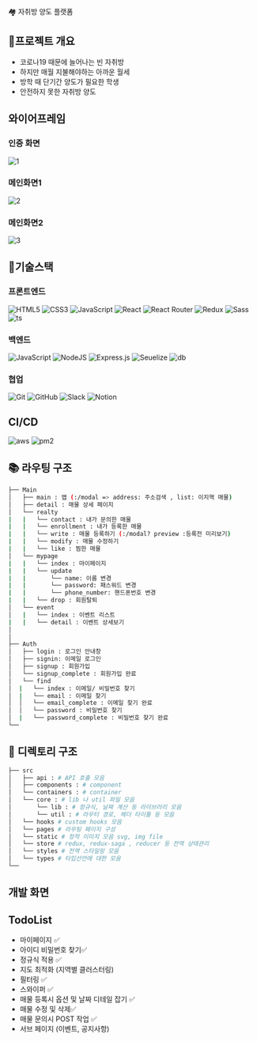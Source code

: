 🏘 자취방 양도 플랫폼

## 🔎프로젝트 개요

- 코로나19 때문에 늘어나는 빈 자취방
- 하지만 매월 지불해야하는 아까운 월세
- 방학 때 단기간 양도가 필요한 학생
- 안전하지 못한 자취방 양도

## 와이어프레임

### 인증 화면

![1](https://user-images.githubusercontent.com/40492343/160358578-dea6920a-d6fe-47fe-9460-567424d5ca01.png)

### 메인화면1

![2](https://user-images.githubusercontent.com/40492343/160358594-1efd3f70-e2a7-4151-9a6c-448cff7fb156.png)

### 메인화면2

![3](https://user-images.githubusercontent.com/40492343/160358619-eb162941-919d-4b39-af1f-135280ec41e3.png)

## 🚩기술스택

### 프론트엔드

![HTML5](https://img.shields.io/badge/html5-%23E34F26.svg?style=for-the-badge&logo=html5&logoColor=white)
![CSS3](https://img.shields.io/badge/css3-%231572B6.svg?style=for-the-badge&logo=css3&logoColor=white)
![JavaScript](https://img.shields.io/badge/javascript-%23323330.svg?style=for-the-badge&logo=javascript&logoColor=%23F7DF1E)
![React](https://img.shields.io/badge/react-%2320232a.svg?style=for-the-badge&logo=react&logoColor=%2361DAFB)
![React Router](https://img.shields.io/badge/React_Router-CA4245?style=for-the-badge&logo=react-router&logoColor=white)
![Redux](https://img.shields.io/badge/redux-%23593d88.svg?style=for-the-badge&logo=redux&logoColor=white)
![Sass](https://img.shields.io/badge/Sass-CC6699?style=for-the-badge&logo=sass&logoColor=white)
![ts](https://img.shields.io/badge/TypeScript-3178C6?style=flat-square&logo=typescript&logoColor=white)

### 백엔드

![JavaScript](https://img.shields.io/badge/javascript-%23323330.svg?style=for-the-badge&logo=javascript&logoColor=%23F7DF1E)
![NodeJS](https://img.shields.io/badge/node.js-6DA55F?style=for-the-badge&logo=node.js&logoColor=white)
![Express.js](https://img.shields.io/badge/express.js-%23404d59.svg?style=for-the-badge&logo=express&logoColor=%2361DAFB)
![Seuelize](https://img.shields.io/badge/-Sequelize-52B0E7?style=for-the-badge&logo=sequelize&logoColor=white)
![db](https://img.shields.io/badge/MySql-000000?style=flat-square&logo=MySQL&logoColor=white)

### 협업

![Git](https://img.shields.io/badge/git-%23F05033.svg?style=for-the-badge&logo=git&logoColor=white)
![GitHub](https://img.shields.io/badge/github-%23121011.svg?style=for-the-badge&logo=github&logoColor=white)
![Slack](https://img.shields.io/badge/Slack-4A154B?style=for-the-badge&logo=slack&logoColor=white)
![Notion](https://img.shields.io/badge/Notion-%23000000.svg?style=for-the-badge&logo=notion&logoColor=white)

## CI/CD

![aws](https://img.shields.io/badge/AWS-FF9900?style=for-the-badge&logo=Amazon-AWSa&logoColor=white)
![pm2](https://img.shields.io/badge/pm2-000000?style=for-the-badge&logo=aws&logoColor=white)

## 📚 라우팅 구조

```bash
├── Main
│   ├── main : 맵 (:/modal => address: 주소검색 , list: 이지역 매물)
│   ├── detail : 매물 상세 페이지
│   └── realty
|   |   └── contact : 내가 문의한 매물
|   |   └── enrollment : 내가 등록한 매물
|   |   └── write : 매물 등록하기 (:/modal? preview :등록전 미리보기)
|   |   └── modify : 매물 수정하기
|   |   └── like : 찜한 매물
│   └── mypage
|   |   └── index : 마이페이지
|   |   └── update
|   |       └── name: 이름 변경
|   |       └── password: 패스워드 변경
|   |       └── phone_number: 핸드폰번호 변경
|   |   └── drop : 회원탈퇴
│   └── event
│   |   └── index : 이벤트 리스트
|   |   └── detail : 이벤트 상세보기
│
│
├── Auth
│   ├── login : 로그인 안내창
│   ├── signin: 이메일 로그인
│   ├── signup : 회원가입
│   └── signup_complete : 회원가입 완료
│   └── find
│  |   └── index : 이메일/ 비밀번호 찾기
│  |   └── email : 이메일 찾기
│  │   └── email_complete : 이메일 찾기 완료
│  │   └── password : 비밀번호 찾기
│  |   └── password_complete : 비밀번호 찾기 완료
└──
```

## 📁 디렉토리 구조

```bash
├── src
│   ├── api : # API 호출 모음
│   ├── components : # component
│   └── containers : # container
│   └── core : # lib 나 util 파일 모음
│       └── lib : # 정규식, 날짜 계산 등 라이브러리 모음
│       └── util : # 라우터 경로, 헤더 타이틀 등 모음
│   └── hooks # custom hooks 모음
│   └── pages # 라우팅 페이지 구성
│   └── static # 정적 이미지 모음 svg, img file
│   └── store # redux, redux-saga , reducer 등 전역 상태관리
│   └── styles # 전역 스타일링 모음
│   └── types # 타입선언에 대한 모음
└──
```

## 개발 화면

## TodoList

- 마이페이지 ✅
- 아이디 비밀번호 찾기✅
- 정규식 적용 ✅
- 지도 최적화 (지역별 클러스터링)
- 필터링 ✅
- 스와이퍼 ✅
- 매물 등록시 옵션 및 날짜 디테일 잡기 ✅
- 매물 수정 및 삭제✅
- 매물 문의시 POST 작업 ✅
- 서브 페이지 (이벤트, 공지사항)
